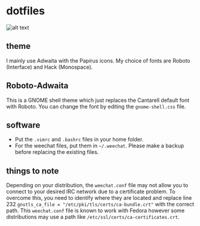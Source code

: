# dotfiles

![alt text](https://raw.githubusercontent.com/bkdogan/dotfiles/master/screenshot.jpg)

## theme
I mainly use Adwaita with the Papirus icons. My choice of fonts are Roboto (Interface) and Hack (Monospace). 

## Roboto-Adwaita
This is a GNOME shell theme which just replaces the Cantarell default font with Roboto. You can change the font by editing the `gnome-shell.css` file.

## software
* Put the `.vimrc` and `.bashrc` files in your home folder. 
* For the weechat files, put them in `~/.weechat`. Please make a backup before replacing the existing files.

## things to note
Depending on your distribution, the `weechat.conf` file may not allow you to connect to your desired IRC network due to a certificate problem. To overcome this, you need to identify where they are located and replace line 232 `gnutls_ca_file = "/etc/pki/tls/certs/ca-bundle.crt"` with the correct path. This `weechat.conf` file is known to work with Fedora however some distributions may use a path like `/etc/ssl/certs/ca-certificates.crt`.
